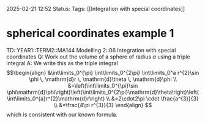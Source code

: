 2025-02-21 12:52
Status: 
Tags: [[Integration with special coordinates]]
# spherical coordinates example 1

TD: YEAR1::TERM2::MA144 Modelling 2::06 Integration with special coordinates
Q: Work out the volume of a sphere of radius $a$ using a triple integral
A: We write this as the triple integral $$\begin{align}
&\int\limits_0^{\pi} \int\limits_0^{2\pi} \int\limits_0^a r^{2}\sin \phi \, \mathrm{d}r \, \mathrm{d}\theta \, \mathrm{d}\phi \\
&=\left(\int\limits_0^{\pi}\sin \phi\mathrm{d}\phi\right)\left(\int\limits_0^{2\pi}\mathrm{d}\theta\right)\left(\int\limits_0^{a}r^{2}\mathrm{d}r\right) \\
&=2\cdot2\pi \cdot \frac{a^{3}}{3} \\
&=\frac{4\pi r^{3}}{3}
\end{align}
$$which is consistent with our known formula.
<!--ID: 1740142875236-->
